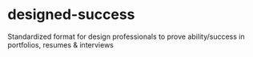 # designed-success
Standardized format for design professionals to prove ability/success in portfolios, resumes &amp; interviews
